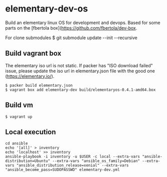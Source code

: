 # elementary-dev-os

Build an elementary linux OS for development and devops.
Based for some parts on the [fbertola box](https://github.com/fbertola/dev-box.

For clone submodules
$ git submodule update --init --recursive

## Build vagrant box

The elementary iso url is not static.
If packer has "ISO download failed" issue, please update the iso url in elementary.json file with the good one (https://elementary.io/).

```
$ packer build elementary.json
$ vagrant box add elementary-dev build/elementaryos-0.4.1-amd64.box
```

## Build vm

```
$ vagrant up
```

## Local execution

```
cd ansible
echo '[all]' > inventory
echo 'localhost' >> inventory
ansible-playbook -i inventory -u $USER -c local --extra-vars "ansible-distribution=Ubuntu" --extra-vars "ansible_os_family=Debian" --extra-vars "ansible_distribution_release=xenial" --extra-vars "ansible_become_pass=SUDOPASSWD" elementary-dev.yml
```
